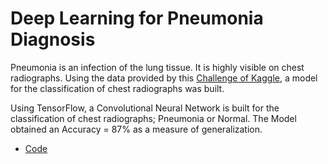 # Deep Learning for Pneumonia Diagnosis

Pneumonia is an infection of the lung tissue. It is highly visible on chest radiographs. Using the data provided by this [Challenge of Kaggle](https://www.kaggle.com/datasets/paultimothymooney/chest-xray-pneumonia), a model for the classification of chest radiographs was built.

Using TensorFlow, a Convolutional Neural Network is built for the classification of chest radiographs; Pneumonia or Normal. The Model obtained an Accuracy = 87% as a measure of generalization. 

- [Code](cnn-pneumonia.ipynb) 

